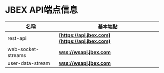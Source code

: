 # JBEX API端点信息

名稱 | 基本端點
------------ | ------------
rest-api | **[https://api.jbex.com](https://api.jbex.com)**
web-socket-streams | **[wss://wsapi.jbex.com](wss://wsapi.jbex.com)**
user-data-stream | **[wss://wsapi.jbex.com](wss://wsapi.jbex.com)**
